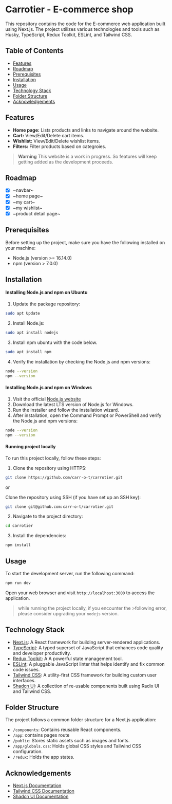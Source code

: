 # Carrotier - E-commerce shop

This repository contains the code for the E-commerce web application built using Next.js. The project utilizes various technologies and tools such as Husky, TypeScript, Redux Toolkit, ESLint, and Tailwind CSS.

## Table of Contents

- [Features](#features)
- [Roadmap](#roadmap)
- [Prerequisites](#prerequisites)
- [Installation](#installation)
- [Usage](#usage)
- [Technology Stack](#technology-stack)
- [Folder Structure](#folder-structure)
- [Acknowledgements](#acknowledgements)

## Features

- **Home page:** Lists products and links to navigate around the website.
- **Cart:** View/Edit/Delete cart items.
- **Wishlist:** View/Edit/Delete wishlist items.
- **Filters:** Filter products based on categroies.

> **Warning**
> This website is a work in progress. So features will keep getting added as the development proceeds.

## Roadmap

- [x] ~navbar~
- [x] ~home page~
- [x] ~my cart~
- [x] ~my wishlist~
- [x] ~product detail page~

## Prerequisites

Before setting up the project, make sure you have the following installed on your machine:

- Node.js (version >= 16.14.0)
- npm (version > 7.0.0)

## Installation

#### Installing Node.js and npm on Ubuntu

1. Update the package repository:

```bash
sudo apt Update
```

2. Install Node.js:

```bash
sudo apt install nodejs
```

3. Install npm ubuntu with the code below.

```bash
sudo apt install npm
```

4. Verify the installation by checking the Node.js and npm versions:

```bash
node --version
npm --version
```

#### Installing Node.js and npm on Windows

1. Visit the official [Node.js website ](https://nodejs.org)
2. Download the latest LTS version of Node.js for Windows.
3. Run the installer and follow the installation wizard.
4. After installation, open the Command Prompt or PowerShell and verify the Node.js and npm versions:

```bash
node --version
npm --version
```

#### Running project locally

To run this project locally, follow these steps:

1. Clone the repository using HTTPS:

```bash
git clone https://github.com/carr-o-t/carrotier.git
```

or

Clone the repository using SSH (if you have set up an SSH key):

```bash
git clone git@github.com:carr-o-t/carrotier.git
```

2. Navigate to the project directory:

```bash
cd carrotier
```

3. Install the dependencies:

```bash
npm install
```

## Usage

To start the development server, run the following command:

```bash
npm run dev
```

Open your web browser and visit `http://localhost:3000` to access the application.

> while running the project locally, if you encounter the >following error, please consider upgrading your `nodejs` version.

## Technology Stack

- [Next.js](https://nextjs.org): A React framework for building server-rendered applications.
- [TypeScript](https://www.typescriptlang.org): A typed superset of JavaScript that enhances code quality and developer productivity.
- [Redux Toolkit](https://redux-toolkit.js.org/): A A powerful state management tool.
- [ESLint](https://eslint.org): A pluggable JavaScript linter that helps identify and fix common code issues.
- [Tailwind CSS](https://tailwindcss.com): A utility-first CSS framework for building custom user interfaces.
- [Shadcn UI](https://ui.shadcn.com/): A collection of re-usable components built using Radix UI and Tailwind CSS.

## Folder Structure

The project follows a common folder structure for a Next.js application:

- `/components`: Contains reusable React components.
- `/app`: contains pages route
- `/public`: Stores static assets such as images and fonts.
- `/app/globals.css`: Holds global CSS styles and Tailwind CSS configuration.
- `/redux`: Holds the app states.

## Acknowledgements

- [Next.js Documentation](https://nextjs.org/docs)
- [Tailwind CSS Documentation](https://tailwindcss.com/docs)
- [Shadcn UI Documentation](https://ui.shadcn.com/docs)
